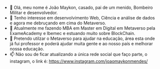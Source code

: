 - 👋 Olá, meu nome é João Maykon, casado, pai de um menido, Bombeiro Militar e desenvolvedor.
- 👀 Tenho interesse em desenvolvimento Web, Ciência e análise de dados e agora me debruçando em cima do Metaverso.
- 🌱 Atualmente me fazendo MBA em Master em Digital em Metaverso pela ExameAcademy e Ibemec e estuando muito sobre BlockChain.
- 💞️ Pretendo utilzar o Metaverso para ajudar na educação, área esta onde já fui professor e poderá ajudar muita gente e ao nosso país e melhorar nossa educação.
- 📫 Não sou de ficar atualizando a única rede social que faço parte, o instagram, o link é: https://www.instagram.com/joaomaykonmendes/

<!---

--->
